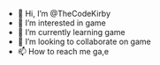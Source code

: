 - 👋 Hi, I’m @TheCodeKirby
- 👀 I’m interested in game
- 🌱 I’m currently learning game
- 💞️ I’m looking to collaborate on game
- 📫 How to reach me ga,e

<!---
TheCodeKirby/TheCodeKirby is a ✨ special ✨ repository because its `README.md` (this file) appears on your GitHub profile.
You can click the Preview link to take a look at your changes.
--->
